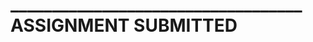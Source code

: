 <!DOCTYPE html>
<html>
<head>
	
</head>
<body>
	<h1><b>___________________________________</b><br>
	ASSIGNMENT SUBMITTED</h1>

</body>
</html>
